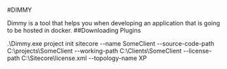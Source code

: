 #DIMMY

Dimmy is a tool that helps you when developing an application that is going to be hosted in docker. 
##Downloading Plugins


.\Dimmy.exe project init sitecore --name SomeClient --source-code-path C:\projects\SomeClient --working-path C:\Clients\SomeClient --license-path C:\Sitecore\license.xml --topology-name XP
